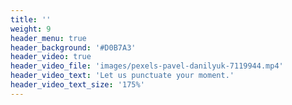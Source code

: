 ```yaml
---
title: ''
weight: 9
header_menu: true
header_background: '#D0B7A3'
header_video: true
header_video_file: 'images/pexels-pavel-danilyuk-7119944.mp4'
header_video_text: 'Let us punctuate your moment.'
header_video_text_size: '175%'
---
```

